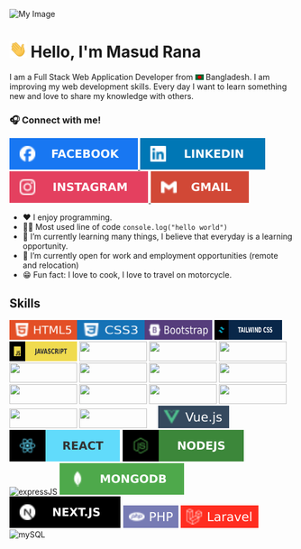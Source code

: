 ![My Image](https://media.licdn.com/dms/image/v2/D5616AQFm6OVFP4liPA/profile-displaybackgroundimage-shrink_350_1400/profile-displaybackgroundimage-shrink_350_1400/0/1687586619023?e=1732752000&v=beta&t=wPtDU72q7WuayjK0QmFD6IUCb7YNie93di36lEk03TM)
# <img height="30px" src="./image/hello.gif" alt="hloImage"/>    Hello, I'm Masud Rana

I am a Full Stack Web Application Developer from <img width="15px" src="./bangladesh.png" alt="Bangladesh"/> Bangladesh. I am improving my web development skills. Every day I want to learn something new and love to share my knowledge with others.

### 🎧 Connect with me!
 <a href="https://www.facebook.com/developermrana"><img src="./image/facefook.svg" alt="Facebook"/> </a>
 <a href="https://www.linkedin.com/in/developermrana"><img src="./image/linkdin.svg" alt="Linkedin"/> </a>
 <a href="https://www.instagram.com/developermrana"><img src="./image/ins.svg" alt="Instagram"/> </a>
 <a href="mailto:rana552m@gmail.com"><img src="./image/gmail.svg" alt="Gmail"/> </a>


  * ❤️ I enjoy programming.
  * 👨‍💻 Most used line of code `console.log("hello world")`
  * 📖 I’m currently learning many things, I believe that everyday is a learning opportunity.
  * 🔎 I’m currently open for work and employment opportunities (remote and relocation)
  * 😁  Fun fact: I love to cook, I love to travel on motorcycle.
    
## Skills
<img src="./image/html.svg" alt="HTML" width="120" height="35"/><img src="./image/css.svg" alt="CSS" width="120" height="35"/><img src="./image/bootstrap.svg" alt="Bootstrap" width="120" height="35"/> 
<img src="./image/tailwind.svg" alt="tailwind CSS" width="120" height="35"/>
<img src="./image/js.svg" alt="javascript" width="120" height="35"/> 
<img src="" alt="" width="120" height="35"/> 
<img src="" alt="" width="120" height="35"/> 
<img src="" alt="" width="120" height="35"/> 
<img src="" alt="" width="120" height="35"/>
<img src="" alt="" width="120" height="35"/>
<img src="" alt="" width="120" height="35"/>
<img src="" alt="" width="120" height="35"/>
<img src="" alt="" width="120" height="35"/>
<img src="" alt="" width="120" height="35"/>
<img src="" alt="" width="120" height="35"/>
<img src="" alt="" width="120" height="35"/>
<img src="" alt="" width="120" height="35"/>
<img src="" alt="" width="120" height="35"/>
 ![]() ![]() ![]() ![]() ![vueJS](./image/vue.svg) ![reactJS](./image/react.svg) ![nodeJS](./image/node.svg) ![expressJS](./image/ecpress.svg) ![mongoDB](./image/mongodb.svg) ![nextJS](./image/nextjs.svg) ![CSS](./image/php.svg) ![Laravel](./image/laravel.svg) ![mySQL](./image/sql.svg)
